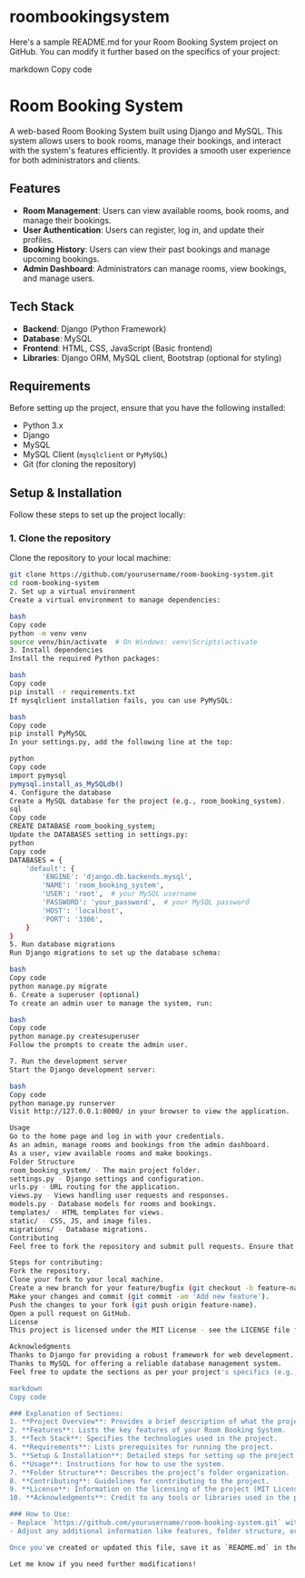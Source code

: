 # roombookingsystem
Here's a sample README.md for your Room Booking System project on GitHub. You can modify it further based on the specifics of your project:

markdown
Copy code
# Room Booking System

A web-based Room Booking System built using Django and MySQL. This system allows users to book rooms, manage their bookings, and interact with the system's features efficiently. It provides a smooth user experience for both administrators and clients.

## Features

- **Room Management**: Users can view available rooms, book rooms, and manage their bookings.
- **User Authentication**: Users can register, log in, and update their profiles.
- **Booking History**: Users can view their past bookings and manage upcoming bookings.
- **Admin Dashboard**: Administrators can manage rooms, view bookings, and manage users.

## Tech Stack

- **Backend**: Django (Python Framework)
- **Database**: MySQL
- **Frontend**: HTML, CSS, JavaScript (Basic frontend)
- **Libraries**: Django ORM, MySQL client, Bootstrap (optional for styling)

## Requirements

Before setting up the project, ensure that you have the following installed:

- Python 3.x
- Django
- MySQL
- MySQL Client (`mysqlclient` or `PyMySQL`)
- Git (for cloning the repository)

## Setup & Installation

Follow these steps to set up the project locally:

### 1. Clone the repository

Clone the repository to your local machine:

```bash
git clone https://github.com/yourusername/room-booking-system.git
cd room-booking-system
2. Set up a virtual environment
Create a virtual environment to manage dependencies:

bash
Copy code
python -m venv venv
source venv/bin/activate  # On Windows: venv\Scripts\activate
3. Install dependencies
Install the required Python packages:

bash
Copy code
pip install -r requirements.txt
If mysqlclient installation fails, you can use PyMySQL:

bash
Copy code
pip install PyMySQL
In your settings.py, add the following line at the top:

python
Copy code
import pymysql
pymysql.install_as_MySQLdb()
4. Configure the database
Create a MySQL database for the project (e.g., room_booking_system).
sql
Copy code
CREATE DATABASE room_booking_system;
Update the DATABASES setting in settings.py:
python
Copy code
DATABASES = {
    'default': {
        'ENGINE': 'django.db.backends.mysql',
        'NAME': 'room_booking_system',
        'USER': 'root',  # your MySQL username
        'PASSWORD': 'your_password',  # your MySQL password
        'HOST': 'localhost',
        'PORT': '3306',
    }
}
5. Run database migrations
Run Django migrations to set up the database schema:

bash
Copy code
python manage.py migrate
6. Create a superuser (optional)
To create an admin user to manage the system, run:

bash
Copy code
python manage.py createsuperuser
Follow the prompts to create the admin user.

7. Run the development server
Start the Django development server:

bash
Copy code
python manage.py runserver
Visit http://127.0.0.1:8000/ in your browser to view the application.

Usage
Go to the home page and log in with your credentials.
As an admin, manage rooms and bookings from the admin dashboard.
As a user, view available rooms and make bookings.
Folder Structure
room_booking_system/ - The main project folder.
settings.py - Django settings and configuration.
urls.py - URL routing for the application.
views.py - Views handling user requests and responses.
models.py - Database models for rooms and bookings.
templates/ - HTML templates for views.
static/ - CSS, JS, and image files.
migrations/ - Database migrations.
Contributing
Feel free to fork the repository and submit pull requests. Ensure that your code follows the Python and Django conventions.

Steps for contributing:
Fork the repository.
Clone your fork to your local machine.
Create a new branch for your feature/bugfix (git checkout -b feature-name).
Make your changes and commit (git commit -am 'Add new feature').
Push the changes to your fork (git push origin feature-name).
Open a pull request on GitHub.
License
This project is licensed under the MIT License - see the LICENSE file for details.

Acknowledgments
Thanks to Django for providing a robust framework for web development.
Thanks to MySQL for offering a reliable database management system.
Feel free to update the sections as per your project's specifics (e.g., more detailed features, screenshots, or additional setup instructions).

markdown
Copy code

### Explanation of Sections:
1. **Project Overview**: Provides a brief description of what the project is about.
2. **Features**: Lists the key features of your Room Booking System.
3. **Tech Stack**: Specifies the technologies used in the project.
4. **Requirements**: Lists prerequisites for running the project.
5. **Setup & Installation**: Detailed steps for setting up the project locally.
6. **Usage**: Instructions for how to use the system.
7. **Folder Structure**: Describes the project’s folder organization.
8. **Contributing**: Guidelines for contributing to the project.
9. **License**: Information on the licensing of the project (MIT License, in this case).
10. **Acknowledgments**: Credit to any tools or libraries used in the project.

### How to Use:
- Replace `https://github.com/yourusername/room-booking-system.git` with your actual GitHub repository URL.
- Adjust any additional information like features, folder structure, or setup steps to match your project’s specifics.

Once you've created or updated this file, save it as `README.md` in the root of your repository. It will automatically appear on the GitHub repository page.

Let me know if you need further modifications!
